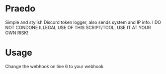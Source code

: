 # Praedo
Simple and stylish Discord token logger, also sends system and IP info.
I DO NOT CONDONE ILLEGAL USE OF THIS SCRIPT/TOOL, USE IT AT YOUR OWN RISK!

# Usage
Change the webhook on line 6 to your webhook
